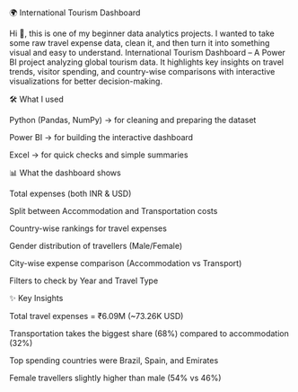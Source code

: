 
🌍 International Tourism Dashboard

Hi 👋, this is one of my beginner data analytics projects.
I wanted to take some raw travel expense data, clean it, and then turn it into something visual and easy to understand.
International Tourism Dashboard – A Power BI project analyzing global tourism data. It highlights key insights on travel trends, visitor spending, and country-wise comparisons with interactive visualizations for better decision-making.

🛠 What I used

Python (Pandas, NumPy) → for cleaning and preparing the dataset

Power BI → for building the interactive dashboard

Excel → for quick checks and simple summaries

📊 What the dashboard shows

Total expenses (both INR & USD)

Split between Accommodation and Transportation costs

Country-wise rankings for travel expenses

Gender distribution of travellers (Male/Female)

City-wise expense comparison (Accommodation vs Transport)

Filters to check by Year and Travel Type

✨ Key Insights

Total travel expenses = ₹6.09M (~73.26K USD)

Transportation takes the biggest share (68%) compared to accommodation (32%)

Top spending countries were Brazil, Spain, and Emirates

Female travellers slightly higher than male (54% vs 46%)
